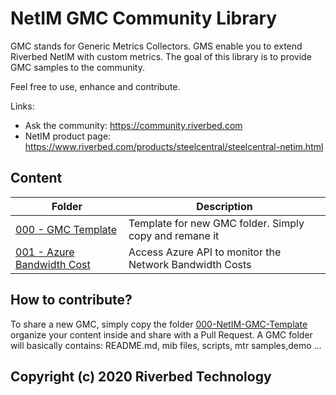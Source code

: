 # NetIM GMC Community Library

GMC stands for Generic Metrics Collectors. GMS enable you to extend Riverbed NetIM with custom metrics.
The goal of this library is to provide GMC samples to the community.

Feel free to use, enhance and contribute.

Links:
- Ask the community: https://community.riverbed.com
- NetIM product page: https://www.riverbed.com/products/steelcentral/steelcentral-netim.html


## Content

| Folder | Description |
| --- | --- |
| [000 - GMC Template](000-NetIM-GMC-Template/) | Template for new GMC folder. Simply copy and remane it |
| [001 - Azure Bandwidth Cost](001-NetIM-GMC-Azure-Bandwidth-Cost/) | Access Azure API to monitor the Network Bandwidth Costs |


## How to contribute?

To share a new GMC, simply copy the folder [000-NetIM-GMC-Template](000-NetIM-GMC-Template/) organize your content inside and share with a Pull Request.
A GMC folder will basically contains: README.md, mib files, scripts, mtr samples,demo ...


## Copyright (c) 2020 Riverbed Technology